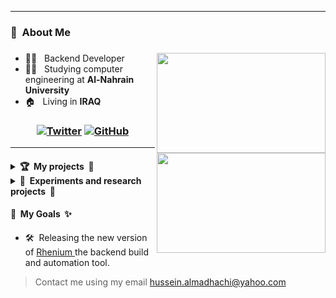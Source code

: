 <hr>

<h3> 📛 &nbsp;About Me </h3>

<h3>
<img height="160em" align="right" width="270" src="https://github-readme-stats.vercel.app/api/top-langs/?username=Hussein-L-AlMadhachi&theme=dark&layout=compact"/>
<img height="160em" align="right" width="270" src="https://awesome-github-stats.azurewebsites.net/user-stats/Hussein-L-AlMadhachi?cardType=level&theme=dark" /> 
</h3>


- 🧑‍💻 &nbsp; Backend Developer
- 👨‍🎓 &nbsp; Studying computer engineering at **Al-Nahrain University**
- 🏠 &nbsp; Living in **IRAQ**


<h3 align="center">
  
[![Twitter](https://img.shields.io/twitter/follow/XTechnoPro?style=social)](https://twitter.com/XTechnoPro)
[![GitHub](https://img.shields.io/github/followers/Hussein-L-AlMadhachi?label=follow&style=social)](https://github.com/Hussein-L-AlMadhachi)

</h3>

<hr>


<h4>
<details>

  <summary> 🏆 &nbsp;My projects &nbsp;🏅  </summary>
  <br>
  
  <ul> 
    <li> 🔓 &nbsp; <a href="https://github.com/Hussein-L-AlMadhachi/SweetMeter/"> SweetMeter </a> : SweetMeter is a lightweight, self-hostable CGM (Continuous Glucose Monitoring) API server compatible with the Nightscout API. It’s built in Python for speed, simplicity, and extremely low resource usage — even small $5/month VPS instances can run it effortlessly. </li>
    <li> 🔓 &nbsp; <a href="https://github.com/Hussein-L-AlMadhachi/clanga-compose/"> Clanga </a> : Generate responsive and reusable CSS using clean JavaScript. No more raw CSS or utility class clutter. </li>
    <li> 🔓 &nbsp; <a href="https://addons.mozilla.org/en-US/firefox/addon/Skiperoo/"> Skiperoo </a> : A browser extension I made to auto-skip annoying unskipable Youtube Ads. </li>
    <li> 🛠️ &nbsp; <a href="https://github.com/Hussein-L-AlMadhachi/Rhenium"> Rhenium </a> (unstable): A universal build and automation system for your backend. </li>
  <ul>
</details>



<details>

  <summary> 🔬&nbsp; Experiments and research projects &nbsp;🔭 </summary>
  <br>
  <ul> 
    <li> 🔧&nbsp; <a href="https://github.com/Hussein-L-AlMadhachi/hb-tree"> hb-tree </a> : Trying to implement my own data structures for key value pairs. </li>
    <li> 🔨&nbsp; <a href="https://github.com/Hussein-L-AlMadhachi/ht-tree"> ht-tree </a> : Second generation of `ht-tree` but its more like hash tables linked together rather than trees. </li>
  <ul>
 
</details>
</h4>


<h4> 🎯 &nbsp;My Goals &nbsp;✨ </h4>

- 🛠️&nbsp; Releasing the new version of <a href="https://github.com/Hussein-L-AlMadhachi/Rhenium"> Rhenium </a> the backend build and automation tool.

> Contact me using my email [hussein.almadhachi@yahoo.com](mailto:hussein.almadhachi@yahoo.com)

